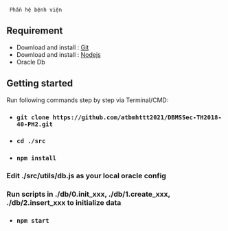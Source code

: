      Phần hệ bệnh viện

## Requirement
* Download and install : [Git](https://git-scm.com/downloads)
* Download and install : [Nodejs](https://nodejs.org/en/)
* Oracle Db

## Getting started

 Run following commands step by step via Terminal/CMD:
* ### `git clone https://github.com/atbmhttt2021/DBMSSec-TH2018-40-PH2.git`

* ### `cd ./src`

* ### `npm install`

### Edit ./src/utils/db.js as your local oracle config

### Run scripts in ./db/0.init_xxx, ./db/1.create_xxx, ./db/2.insert_xxx to initialize data

* ### `npm start`

